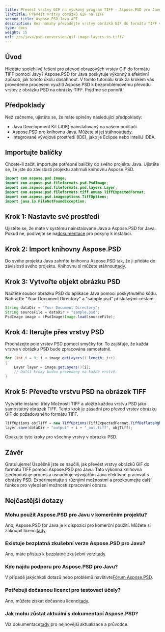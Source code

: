 ```yaml
---
title: Převést vrstvy GIF na výukový program TIFF - Aspose.PSD pro Javu
linktitle: Převést vrstvy obrázků GIF na TIFF
second_title: Aspose.PSD Java API
description: Bez námahy převádějte vrstvy obrázků GIF do formátu TIFF v Javě pomocí Aspose.PSD. Postupujte podle našeho podrobného průvodce pro bezproblémovou integraci.
type: docs
weight: 15
url: /cs/java/psd-conversion/gif-image-layers-to-tiff/
---
```

## Úvod
Hledáte spolehlivé řešení pro převod obrazových vrstev GIF do formátu TIFF pomocí Javy? Aspose.PSD for Java poskytuje výkonný a efektivní způsob, jak tohoto úkolu dosáhnout. V tomto tutoriálu krok za krokem vás provedeme procesem využití Aspose.PSD k bezproblémovému převodu vrstev z obrázku PSD na obrázky TIFF. Pojďme se ponořit!
## Předpoklady
Než začneme, ujistěte se, že máte splněny následující předpoklady:
- Java Development Kit (JDK) nainstalovaný na vašem počítači.
-  Aspose.PSD pro knihovnu Java. Můžete si jej stáhnout[tady](https://releases.aspose.com/psd/java/).
- Integrované vývojové prostředí (IDE), jako je Eclipse nebo IntelliJ IDEA.
## Importujte balíčky
Chcete-li začít, importujte potřebné balíčky do svého projektu Java. Ujistěte se, že jste do závislostí projektu zahrnuli knihovnu Aspose.PSD.
```java
import com.aspose.psd.Image;
import com.aspose.psd.fileformats.psd.PsdImage;
import com.aspose.psd.fileformats.psd.layers.Layer;
import com.aspose.psd.fileformats.tiff.enums.TiffExpectedFormat;
import com.aspose.psd.imageoptions.TiffOptions;
import java.io.FileNotFoundException;
```
## Krok 1: Nastavte své prostředí
 Ujistěte se, že máte v systému nainstalované Java a Aspose.PSD for Java. Pokud ne, podívejte se na[dokumentace](https://reference.aspose.com/psd/java/) pro pokyny k instalaci.
## Krok 2: Import knihovny Aspose.PSD
Do svého projektu Java zahrňte knihovnu Aspose.PSD tak, že ji přidáte do závislostí svého projektu. Knihovnu si můžete stáhnout[tady](https://releases.aspose.com/psd/java/).
## Krok 3: Vytvořte objekt obrázku PSD
Načtěte soubor obrázku PSD do aplikace Java pomocí poskytnutého kódu. Nahraďte "Your Document Directory" a "sample.psd" příslušnými cestami.
```java
String dataDir = "Your Document Directory";
String sourceFile = dataDir + "sample.psd";
PsdImage image = (PsdImage)Image.load(sourceFile);
```
## Krok 4: Iterujte přes vrstvy PSD
Procházejte pole vrstev PSD pomocí smyčky for. To zajišťuje, že každá vrstva v obrázku PSD bude zpracována samostatně.
```java
for (int i = 0; i < image.getLayers().length; i++)
{
    Layer layer = image.getLayers()[i];
    // Další kroky budou provedeny na každé vrstvě.
}
```
## Krok 5: Převeďte vrstvu PSD na obrázek TIFF
Vytvořte instanci třídy Možnosti TIFF a uložte každou vrstvu PSD jako samostatný obrázek TIFF. Tento krok je zásadní pro převod vrstev obrázku GIF do požadovaného formátu TIFF.
```java
TiffOptions objTiff = new TiffOptions(TiffExpectedFormat.TiffDeflateRgb);
layer.save(dataDir + "output" + i + "_out.tiff", objTiff);
```
Opakujte tyto kroky pro všechny vrstvy v obrázku PSD.
## Závěr
Gratulujeme! Úspěšně jste se naučili, jak převést vrstvy obrázků GIF do formátu TIFF pomocí Aspose.PSD pro Javu. Tato výkonná knihovna zjednodušuje proces a usnadňuje vývojářům Java efektivně pracovat s obrázky PSD. Experimentujte s různými možnostmi a prozkoumejte další funkce pro vylepšení možností zpracování obrazu.
## Nejčastější dotazy
### Mohu použít Aspose.PSD pro Javu v komerčním projektu?
 Ano, Aspose.PSD for Java je k dispozici pro komerční použití. Můžete si zakoupit licenci[tady](https://purchase.aspose.com/buy).
### Existuje bezplatná zkušební verze Aspose.PSD pro Javu?
 Ano, máte přístup k bezplatné zkušební verzi[tady](https://releases.aspose.com/).
### Kde najdu podporu pro Aspose.PSD pro Javu?
 V případě jakýchkoli dotazů nebo problémů navštivte[Fórum Aspose.PSD](https://forum.aspose.com/c/psd/34).
### Potřebuji dočasnou licenci pro testovací účely?
 Ano, můžete získat dočasnou licenci[tady](https://purchase.aspose.com/temporary-license/).
### Jak mohu zůstat aktuální s dokumentací Aspose.PSD?
 Viz dokumentace[tady](https://reference.aspose.com/psd/java/) pro nejnovější aktualizace a průvodce.